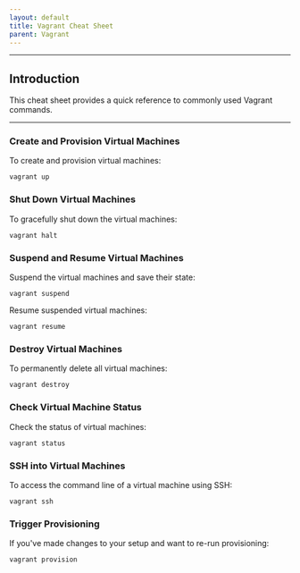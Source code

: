 ```yaml
---
layout: default
title: Vagrant Cheat Sheet
parent: Vagrant
---
```


______________________________________________________________________

## Introduction

This cheat sheet provides a quick reference to commonly used Vagrant commands.

______________________________________________________________________

### Create and Provision Virtual Machines

To create and provision virtual machines:

```
vagrant up
```

### Shut Down Virtual Machines

To gracefully shut down the virtual machines:

```
vagrant halt
```

### Suspend and Resume Virtual Machines

Suspend the virtual machines and save their state:

```
vagrant suspend
```

Resume suspended virtual machines:

```
vagrant resume
```

### Destroy Virtual Machines

To permanently delete all virtual machines:

```
vagrant destroy
```

### Check Virtual Machine Status

Check the status of virtual machines:

```
vagrant status
```

### SSH into Virtual Machines

To access the command line of a virtual machine using SSH:

```
vagrant ssh
```

### Trigger Provisioning

If you've made changes to your setup and want to re-run provisioning:

```
vagrant provision
```

